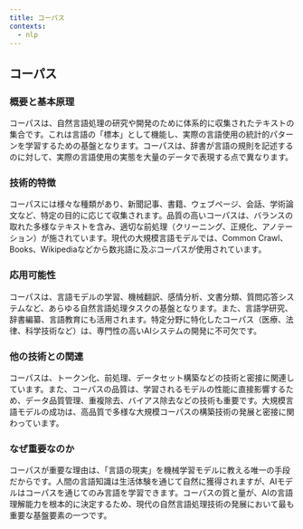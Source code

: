 ```yaml
---
title: コーパス
contexts:
  - nlp
---
```


## コーパス

<Context name="nlp">

### 概要と基本原理
コーパスは、自然言語処理の研究や開発のために体系的に収集されたテキストの集合です。これは言語の「標本」として機能し、実際の言語使用の統計的パターンを学習するための基盤となります。コーパスは、辞書が言語の規則を記述するのに対して、実際の言語使用の実態を大量のデータで表現する点で異なります。

### 技術的特徴
コーパスには様々な種類があり、新聞記事、書籍、ウェブページ、会話、学術論文など、特定の目的に応じて収集されます。品質の高いコーパスは、バランスの取れた多様なテキストを含み、適切な前処理（クリーニング、正規化、アノテーション）が施されています。現代の大規模言語モデルでは、Common Crawl、Books、Wikipediaなどから数兆語に及ぶコーパスが使用されています。

### 応用可能性
コーパスは、言語モデルの学習、機械翻訳、感情分析、文書分類、質問応答システムなど、あらゆる自然言語処理タスクの基盤となります。また、言語学研究、辞書編纂、言語教育にも活用されます。特定分野に特化したコーパス（医療、法律、科学技術など）は、専門性の高いAIシステムの開発に不可欠です。

### 他の技術との関連
コーパスは、トークン化、前処理、データセット構築などの技術と密接に関連しています。また、コーパスの品質は、学習されるモデルの性能に直接影響するため、データ品質管理、重複除去、バイアス除去などの技術も重要です。大規模言語モデルの成功は、高品質で多様な大規模コーパスの構築技術の発展と密接に関わっています。

### なぜ重要なのか
コーパスが重要な理由は、「言語の現実」を機械学習モデルに教える唯一の手段だからです。人間の言語知識は生活体験を通じて自然に獲得されますが、AIモデルはコーパスを通じてのみ言語を学習できます。コーパスの質と量が、AIの言語理解能力を根本的に決定するため、現代の自然言語処理技術の発展において最も重要な基盤要素の一つです。

</Context>
